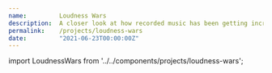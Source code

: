 ```yaml
---
name:         Loudness Wars
description:  A closer look at how recorded music has been getting increasingly louder over the past 50 years.
permalink:    /projects/loudness-wars
date:         "2021-06-23T00:00:00Z"
---
```


import LoudnessWars from '../../components/projects/loudness-wars';

<LoudnessWars />

